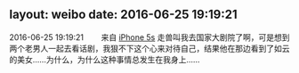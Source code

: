 layout: weibo
date: 2016-06-25 19:19:21
---
<meta name="referrer" content="no-referrer" />

2016-06-25 19:19:21  &nbsp;&nbsp;&nbsp;&nbsp;&nbsp;&nbsp; 来自 <a href="sinaweibo://customweibosource" rel="nofollow">iPhone 5s</a>
走兽叫我去国家大剧院了啊，可是想到两个老男人一起去看话剧，我狠不下这个心来对待自己，结果他在那边看到了如云的美女……为什么，为什么这种事情总发生在我身上…… ​​​
